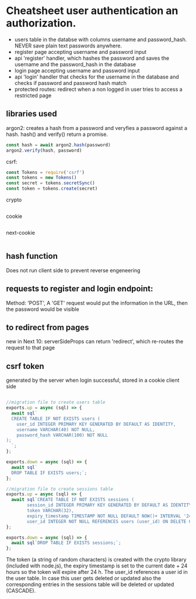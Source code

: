 # Cheatsheet user authentication an authorization.

- users table in the databse with columns username and password_hash. NEVER save plain text passwords anywhere.
- register page accepting username and password input
- api 'register' handler, which hashes the password and saves the username and the password_hash in the database
- login page accepting username and password input
- api 'login' handler that checks for the username in the database and checks if password and password hash match
- protected routes: redirect when a non logged in user tries to access a restricted page

## libraries used
argon2: creates a hash from a password and veryfies a password against a hash. hash() and verify() return a promise.
```node.js
const hash = await argon2.hash(password)
argon2.verify(hash, password)
```
csrf:
```node.js
const Tokens = require('csrf')
const tokens = new Tokens()
const secret = tokens.secretSync()
const token = tokens.create(secret)
```
crypto
```node.js

```
cookie
```node.js

```
next-cookie
```node.js

```


## hash function
Does not run client side to prevent reverse engeneering
## requests to register and login endpoint:
Method: 'POST', A 'GET' request would put the information in the URL, then the password would be visible
## to redirect from pages
new in Next 10: serverSideProps can return 'redirect', which re-routes the request to that page
## csrf token
generated by the server when login successful, stored in a cookie client side



```javascript

```


```javascript
//migration file to create users table
exports.up = async (sql) => {
  await sql`
  CREATE TABLE IF NOT EXISTS users (
    user_id INTEGER PRIMARY KEY GENERATED BY DEFAULT AS IDENTITY,
    username VARCHAR(40) NOT NULL,
    password_hash VARCHAR(100) NOT NULL
);
  `;
};

exports.down = async (sql) => {
  await sql`
  DROP TABLE IF EXISTS users;`;
};
```

```javascript
//migration file to create sessions table
exports.up = async (sql) => {
  await sql`CREATE TABLE IF NOT EXISTS sessions (
		session_id INTEGER PRIMARY KEY GENERATED BY DEFAULT AS IDENTITY,
		token VARCHAR(32),
		expiry_timestamp TIMESTAMP NOT NULL DEFAULT NOW()+ INTERVAL '24 hours',
		user_id INTEGER NOT NULL REFERENCES users (user_id) ON DELETE CASCADE ON UPDATE CASCADE);`;
};

exports.down = async (sql) => {
  await sql`DROP TABLE IF EXISTS sessions;`;
};

```
The token (a string of random characters) is created with the crypto library (included with node.js), the expiry timestamp is set to the current date + 24 hours so the token will expire after 24 h. The user_id references a user id in the user table. In case this user gets deleted or updated also the corresponding entries in the sessions table will be deleted or updated (CASCADE).

